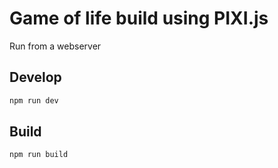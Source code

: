 # Game of life build using PIXI.js

Run from a webserver

## Develop

```bash
npm run dev
```

## Build

```bash
npm run build
```
